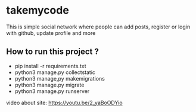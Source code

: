 # takemycode
This is simple social network where people can add posts, register or login with github, update profile and more 

## How to run this project ?

* pip install -r requirements.txt
* python3 manage.py collectstatic
* python3 manage,py makemigrations
* python3 manage.py migrate
* python3 manage.py runserver

video about site: https://youtu.be/2_yaBoODYio
